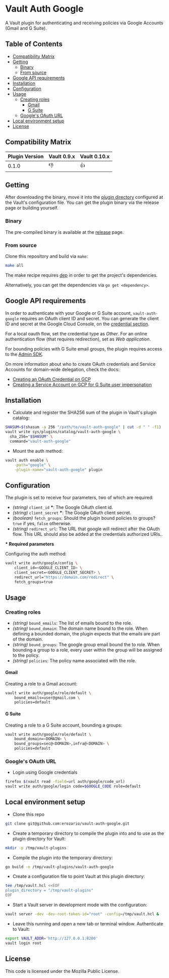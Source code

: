 # Vault Auth Google

A Vault plugin for authenticating and receiving policies via Google Accounts
(Gmail and G Suite).


## Table of Contents

 - [Compatibility Matrix](#compatibility-matrix)
 - [Getting](#getting)
    - [Binary](#binary)
    - [From source](#from-source)
 - [Google API requirements](#google-api-requirements)
 - [Installation](#installation)
 - [Configuration](#configuration)
 - [Usage](#usage)
    - [Creating roles](#creating-roles)
       - [Gmail](#gmail)
       - [G Suite](#g-suite)
    - [Google's OAuth URL](#googles-oauth-url)
 - [Local environment setup](#local-environment-setup)
 - [License](#license)


## Compatibility Matrix

| Plugin Version | Vault 0.9.x  | Vault 0.10.x |
|----------------|--------------|--------------|
| 0.1.0          | :thumbsdown: | :thumbsup:   |


## Getting

After downloading the binary, move it into the [plugin
directory](https://www.vaultproject.io/guides/operations/plugin-backends.html)
configured at the Vault's configuration file. You can get the plugin binary via
the release page or building yourself.


### Binary

The pre-compiled binary is available at the [release](https://github.com/erozario/vault-auth-google/releases) page.


### From source

Clone this repository and build via `make`:

```sh
make all
```

The make recipe requires [dep](https://github.com/golang/dep) in order to get the project's dependencies.

Alternatively, you can get the dependencies via `go get <dependency>`.


## Google API requirements

In order to authenticate with your Google or G Suite account,
`vault-auth-google` requires an OAuth client ID and secret. You can generate
the client ID and secret at the Google Cloud Console, on the [credential
section](https://console.cloud.google.com/apis/credentials).

For a local oauth flow, set the credential type as *Other*. For an online
authentication flow (that requires redirection), set as *Web application*.

For bounding policies with G Suite email groups, the plugin requires access to
the [Admin SDK](https://developers.google.com/admin-sdk/directory/v1/guides/authorizing).

On more information about who to create OAuth credentials and Service Accounts
for domain-wide delegation, check the docs:

* [Creating an OAuth Credential on GCP](docs/oauth.md)
* [Creating a Service Account on GCP for G Suite user impersonation](docs/service-account.md)


## Installation

* Calculate and register the SHA256 sum of the plugin in Vault's plugin catalog:

```sh
SHASUM=$(shasum -a 256 "/path/to/vault-auth-google" | cut -d " " -f1)
vault write sys/plugins/catalog/vault-auth-google \
  sha_256="$SHASUM" \
  command="vault-auth-google"
```

* Mount the auth method:

```sh
vault auth enable \
    -path="google" \
    -plugin-name="vault-auth-google" plugin
```


## Configuration

The plugin is set to receive four parameters, two of which are required:

 - _(string)_ `client_id` __*__: The Google OAuth client id.
 - _(string)_ `client_secret` __*__: The Google OAuth client secret.
 - _(boolean)_ `fetch_groups`: Should the plugin bound policies to groups? `true` if yes, `false` otherwise.
 - _(string)_ `redirect_url`: The URL that google will redirect after the OAuth
     flow. This URL should also be added at the credentials authorized URIs..

__* Required parameters__


Configuring the auth method:

```sh
vault write auth/google/config \
    client_id=<GOOGLE_CLIENT_ID> \
    client_secret=<GOOGLE_CLIENT_SECRET> \
    redirect_url="https://domain.com/redirect" \
    fetch_groups=true
```


## Usage

### Creating roles

 - _(string)_ `bound_emails`: The list of emails bound to the role.
 - _(string)_ `bound_domain`: The domain name bound to the role. When
     defining a bounded domain, the plugin expects that the emails are part of
     the domain.
 - _(string)_ `bound_groups`: The google group email bound the to role. When
     bounding a group to a role, every user within the group will be assigned to
     the policy.
 - _(string)_ `policies`: The policy name associated with the role.

#### Gmail

Creating a role to a Gmail account:
```sh
vault write auth/google/role/default \
    bound_emails=user@gmail.com \
    policies=default
```

#### G Suite

Creating a role to a G Suite account, bounding a groups:
```sh
vault write auth/google/role/default \
    bound_domain=<DOMAIN> \
    bound_groups=sec@<DOMAIN>,infra@<DOMAIN> \
    policies=default
```


### Google's OAuth URL

* Login using Google credentials

```sh
firefox $(vault read -field=url auth/google/code_url)
vault write auth/google/login code=$GOOGLE_CODE role=default
```


## Local environment setup

* Clone this repo

```sh
git clone git@github.com:erozario/vault-auth-google.git
```

* Create a temporary directory to compile the plugin into and to use as the plugin directory for Vault:

```sh
mkdir -p /tmp/vault-plugins
```

* Compile the plugin into the temporary directory:

```sh
go build -o /tmp/vault-plugins/vault-auth-google
```

* Create a configuration file to point Vault at this plugin directory:

```sh
tee /tmp/vault.hcl <<EOF
plugin_directory = "/tmp/vault-plugins"
EOF
```

* Start a Vault server in development mode with the configuration:

```sh
vault server -dev -dev-root-token-id="root" -config=/tmp/vault.hcl &
```

* Leave this running and open a new tab or terminal window. Authenticate to Vault:

```sh
export VAULT_ADDR='http://127.0.0.1:8200'
vault login root
```


## License

This code is licensed under the Mozilla Public License.
